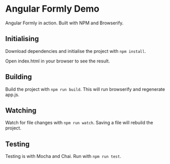 # Angular Formly Demo

Angular Formly in action. Built with NPM and Browserify.

## Initialising 

Download dependencies and initialise the project with `npm install`.

Open index.html in your browser to see the result.

## Building

Build the project with `npm run build`. This will run browserify and regenerate app.js.

## Watching

Watch for file changes with `npm run watch`. Saving a file will rebuild the project.
    
## Testing

Testing is with Mocha and Chai. Run with `npm run test`.
